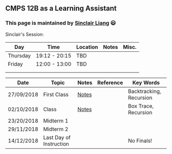 ## CMPS 12B as a Learning Assistant ##

### This page is maintained by [Sinclair Liang](https://sinclairliang.com) :smiley: ###


Sinclair's Session:


|Day|Time|Location|Notes|Misc.|
|---|---|---|---|---|
|Thursday|19:12 - 20:15|TBD|   |   |
|Friday|12:00 - 13:00|TBD|   |
|   |   |   |   |   |
|   |   |   |   |   |


|Date   |Topic   |Notes   |Reference   |Key Words   |
|---|---|---|---|---|
|27/09/2018   |First Class   |[Notes](https://github.com/sinclairliang/Coursework/blob/master/12B_LA/Notes/Notes_27_09_2018.md)   |   |Backtracking, Recursion   |
|02/10/2018   |Class   |[Notes](https://github.com/sinclairliang/Coursework/blob/master/12B_LA/Notes/Notes_02_10_2018.md)   |   |Box Trace, Recursion   |
|23/20/2018   |Midterm 1 |   |   |   |
|29/11/2018   |Midterm 2 |   |   |   |
|14/12/2018   |Last Day of Instruction       |   || No Finals!  |